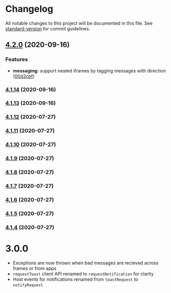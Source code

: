 # Changelog

All notable changes to this project will be documented in this file. See [standard-version](https://github.com/conventional-changelog/standard-version) for commit guidelines.

## [4.2.0](https://github.com/purecloudlabs/iframe-coordinator/compare/v4.1.14...v4.2.0) (2020-09-16)


### Features

* **messaging:** support nested iframes by tagging messages with direction ([00d2cbf](https://github.com/purecloudlabs/iframe-coordinator/commit/00d2cbf446722983f51a3bedea41489428ade9b2))

### [4.1.14](https://github.com/purecloudlabs/iframe-coordinator/compare/v4.1.13...v4.1.14) (2020-09-16)

### [4.1.13](https://github.com/purecloudlabs/iframe-coordinator/compare/v4.1.12...v4.1.13) (2020-09-16)

### [4.1.12](https://github.com/purecloudlabs/iframe-coordinator/compare/v4.1.11...v4.1.12) (2020-07-27)

### [4.1.11](https://github.com/purecloudlabs/iframe-coordinator/compare/v4.1.10...v4.1.11) (2020-07-27)

### [4.1.10](https://github.com/purecloudlabs/iframe-coordinator/compare/v4.1.9...v4.1.10) (2020-07-27)

### [4.1.9](https://github.com/purecloudlabs/iframe-coordinator/compare/v4.1.8...v4.1.9) (2020-07-27)

### [4.1.8](https://github.com/purecloudlabs/iframe-coordinator/compare/v4.1.7...v4.1.8) (2020-07-27)

### [4.1.7](https://github.com/purecloudlabs/iframe-coordinator/compare/v4.1.6...v4.1.7) (2020-07-27)

### [4.1.6](https://github.com/purecloudlabs/iframe-coordinator/compare/v4.1.5...v4.1.6) (2020-07-27)

### [4.1.5](https://github.com/purecloudlabs/iframe-coordinator/compare/v4.1.4...v4.1.5) (2020-07-27)

### [4.1.4](https://github.com/purecloudlabs/iframe-coordinator/compare/v4.1.3...v4.1.4) (2020-07-27)

# 3.0.0

- Exceptions are now thrown when bad messages are recieved across frames or from apps
- `requestToast` client API renamed to `requestNotification` for clarity
- Host events for notifications renamed from `toastRequest` to `notifyRequest`
